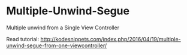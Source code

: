 # Multiple-Unwind-Segue
Multiple unwind from a Single View Controller

Read tutorial: 
http://kodesnippets.com/index.php/2016/04/19/multiple-unwind-segue-from-one-viewcontroller/
